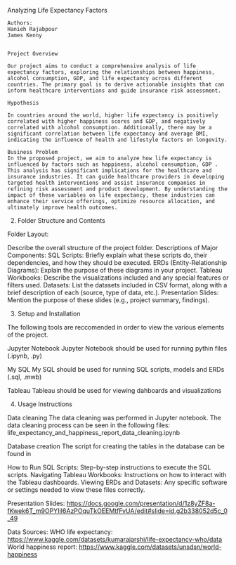 
 Analyzing Life Expectancy Factors
    
    Authors: 
    Hanieh Rajabpour
    James Kenny


    Project Overview

    Our project aims to conduct a comprehensive analysis of life expectancy factors, exploring the relationships between happiness, alcohol consumption, GDP, and life expectancy across different countries. The primary goal is to derive actionable insights that can inform healthcare interventions and guide insurance risk assessment.

    Hypothesis

    In countries around the world, higher life expectancy is positively correlated with higher happiness scores and GDP, and negatively correlated with alcohol consumption. Additionally, there may be a significant correlation between life expectancy and average BMI, indicating the influence of health and lifestyle factors on longevity.

    Business Problem
    In the proposed project, we aim to analyze how life expectancy is influenced by factors such as happiness, alcohol consumption, GDP . This analysis has significant implications for the healthcare and insurance industries. It can guide healthcare providers in developing targeted health interventions and assist insurance companies in refining risk assessment and product development. By understanding the impact of these variables on life expectancy, these industries can enhance their service offerings, optimize resource allocation, and ultimately improve health outcomes.


2. Folder Structure and Contents

Folder Layout: 

Describe the overall structure of the project folder.
Descriptions of Major Components:
SQL Scripts: Briefly explain what these scripts do, their dependencies, and how they should be executed.
ERDs (Entity-Relationship Diagrams): Explain the purpose of these diagrams in your project.
Tableau Workbooks: Describe the visualizations included and any special features or filters used.
Datasets: List the datasets included in CSV format, along with a brief description of each (source, type of data, etc.).
Presentation Slides: Mention the purpose of these slides (e.g., project summary, findings).


3. Setup and Installation

The following tools are reccomended in order to view the various elements of the project.

Jupyter Notebook
Jupyter Notebook should be used for running pythin files (.ipynb, .py)

My SQL
My SQL should be used for running SQL scripts, models and ERDs (.sql, .mwb)

Tableau
Tableau should be used for viewing dahboards and visualizations


4. Usage Instructions

Data cleaning
The data cleaning was performed in Jupyter notebook. The data cleaning process can be seen in the following files:
life_expectancy_and_happiness_report_data_cleaning.ipynb


Database creation
The script for creating the tables in the database can be found in

How to Run SQL Scripts: Step-by-step instructions to execute the SQL scripts.
Navigating Tableau Workbooks: Instructions on how to interact with the Tableau dashboards.
Viewing ERDs and Datasets: Any specific software or settings needed to view these files correctly.

Presentation Slides:
https://docs.google.com/presentation/d/1z8yZF8a-fKwek6T_m9OPYIiI6AzPOquTkOEEMtfFvUA/edit#slide=id.g2b338052d5c_0_49

Data Sources:
WHO life expectancy:
https://www.kaggle.com/datasets/kumarajarshi/life-expectancy-who/data
World happiness report:
https://www.kaggle.com/datasets/unsdsn/world-happiness